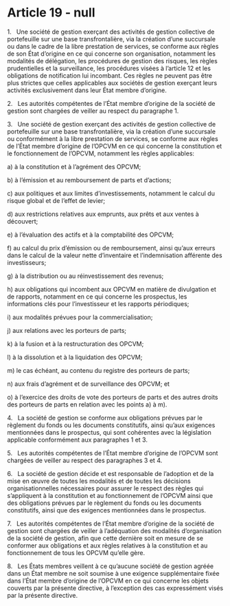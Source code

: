 # Article 19 - null


1.   Une société de gestion exerçant des activités de gestion collective de portefeuille sur une base transfrontalière, via la création d’une succursale ou dans le cadre de la libre prestation de services, se conforme aux règles de son État d’origine en ce qui concerne son organisation, notamment les modalités de délégation, les procédures de gestion des risques, les règles prudentielles et la surveillance, les procédures visées à l’article 12 et les obligations de notification lui incombant. Ces règles ne peuvent pas être plus strictes que celles applicables aux sociétés de gestion exerçant leurs activités exclusivement dans leur État membre d’origine.

2.   Les autorités compétentes de l’État membre d’origine de la société de gestion sont chargées de veiller au respect du paragraphe 1.

3.   Une société de gestion exerçant des activités de gestion collective de portefeuille sur une base transfrontalière, via la création d’une succursale ou conformément à la libre prestation de services, se conforme aux règles de l’État membre d’origine de l’OPCVM en ce qui concerne la constitution et le fonctionnement de l’OPCVM, notamment les règles applicables:

a) à la constitution et à l’agrément des OPCVM;

b) à l’émission et au remboursement de parts et d’actions;

c) aux politiques et aux limites d’investissements, notamment le calcul du risque global et de l’effet de levier;

d) aux restrictions relatives aux emprunts, aux prêts et aux ventes à découvert;

e) à l’évaluation des actifs et à la comptabilité des OPCVM;

f) au calcul du prix d’émission ou de remboursement, ainsi qu’aux erreurs dans le calcul de la valeur nette d’inventaire et l’indemnisation afférente des investisseurs;

g) à la distribution ou au réinvestissement des revenus;

h) aux obligations qui incombent aux OPCVM en matière de divulgation et de rapports, notamment en ce qui concerne les prospectus, les informations clés pour l’investisseur et les rapports périodiques;

i) aux modalités prévues pour la commercialisation;

j) aux relations avec les porteurs de parts;

k) à la fusion et à la restructuration des OPCVM;

l) à la dissolution et à la liquidation des OPCVM;

m) le cas échéant, au contenu du registre des porteurs de parts;

n) aux frais d’agrément et de surveillance des OPCVM; et

o) à l’exercice des droits de vote des porteurs de parts et des autres droits des porteurs de parts en relation avec les points a) à m).

4.   La société de gestion se conforme aux obligations prévues par le règlement du fonds ou les documents constitutifs, ainsi qu’aux exigences mentionnées dans le prospectus, qui sont cohérentes avec la législation applicable conformément aux paragraphes 1 et 3.

5.   Les autorités compétentes de l’État membre d’origine de l’OPCVM sont chargées de veiller au respect des paragraphes 3 et 4.

6.   La société de gestion décide et est responsable de l’adoption et de la mise en œuvre de toutes les modalités et de toutes les décisions organisationnelles nécessaires pour assurer le respect des règles qui s’appliquent à la constitution et au fonctionnement de l’OPCVM ainsi que des obligations prévues par le règlement du fonds ou les documents constitutifs, ainsi que des exigences mentionnées dans le prospectus.

7.   Les autorités compétentes de l’État membre d’origine de la société de gestion sont chargées de veiller à l’adéquation des modalités d’organisation de la société de gestion, afin que cette dernière soit en mesure de se conformer aux obligations et aux règles relatives à la constitution et au fonctionnement de tous les OPCVM qu’elle gère.

8.   Les États membres veillent à ce qu’aucune société de gestion agréée dans un État membre ne soit soumise à une exigence supplémentaire fixée dans l’État membre d’origine de l’OPCVM en ce qui concerne les objets couverts par la présente directive, à l’exception des cas expressément visés par la présente directive.

